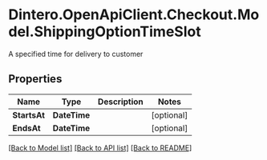 # Dintero.OpenApiClient.Checkout.Model.ShippingOptionTimeSlot
A specified time for delivery to customer

## Properties

Name | Type | Description | Notes
------------ | ------------- | ------------- | -------------
**StartsAt** | **DateTime** |  | [optional] 
**EndsAt** | **DateTime** |  | [optional] 

[[Back to Model list]](../README.md#documentation-for-models) [[Back to API list]](../README.md#documentation-for-api-endpoints) [[Back to README]](../README.md)

